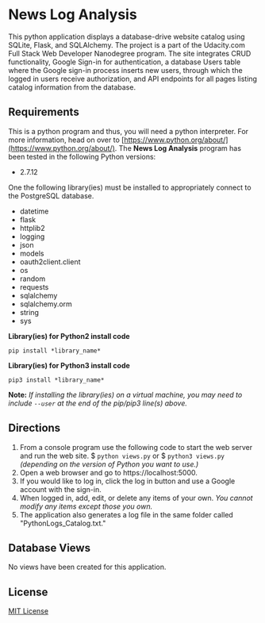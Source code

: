# News Log Analysis
This python application displays a database-drive website catalog using SQLite, Flask, and SQLAlchemy.  The project is a part of the Udacity.com Full Stack Web Developer Nanodegree program. The site integrates CRUD functionality, Google Sign-in for authentication, a database Users table where the Google sign-in process inserts new users, through which the logged in users receive authorization, and API endpoints for all pages listing catalog information from the database.

## Requirements
This is a python program and thus, you will need a python interpreter.  For more information, head on over to [https://www.python.org/about/](https://www.python.org/about/). The **News Log Analysis** program has been tested in the following Python versions:
* 2.7.12

One the following library(ies) must be installed to appropriately connect to the PostgreSQL database.
* datetime
* flask
* httplib2
* logging
* json
* models
* oauth2client.client
* os
* random
* requests
* sqlalchemy
* sqlalchemy.orm
* string
* sys

**Library(ies) for Python2 install code**
```
pip install *library_name*
```
**Library(ies) for Python3 install code**
```
pip3 install *library_name*
```
**Note:**  *If installing the library(ies) on a virtual machine, you may need to include `--user` at the end of the pip/pip3 line(s) above.*

## Directions
1. From a console program use the following code to start the web server and run the web site.
$  ```python views.py``` or $  ```python3 views.py``` _(depending on the version of Python you want to use.)_
2. Open a web browser and go to https://localhost:5000.
3. If you would like to log in, click the log in button and use a Google account with the sign-in.
4. When logged in, add, edit, or delete any items of your own. _You cannot modify any items except those you own._
5. The application also generates a log file in the same folder called "PythonLogs_Catalog.txt."


## Database Views
No views have been created for this application.

## License
[MIT License](https://opensource.org/licenses/MIT, "MIT License")
